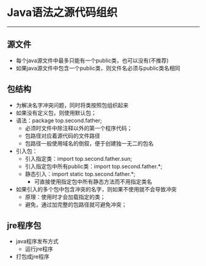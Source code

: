 # Java语法之源代码组织
--------------------------------------
## 源文件
- 每个java源文件中最多只能有一个public类，也可以没有(不推荐)
- 如果java源文件中包含一个public类，则文件名必须与public类名相同

## 包结构
- 为解决名字冲突问题，同时将类按照包组织起来
- 如果没有定义包，则使用默认包；
- 语法：package top.second.father;
	- 必须时文件中除注释以外的第一个程序代码；
	- 包路径对应着源代码的文件路径
	- 包路径一般使用域名的倒叙，便于创建独一无二的包名
- 引入包：
	- 引入指定类：import top.second.father.sun;
	- 引入指定包中所有public类：import top.second.father.*;
	- 静态引入：import static top.second.father.*;
		- 可直接使用指定包中所有静态方法而不用指定类名
- 如果引入的多个包中包含冲突的名字，则如果不使用就不会导致冲突
	- 原理：使用时才会加载指定的类；
	- 避免，通过加完整的包路径就可避免冲突；

## jre程序包
- java程序发布方式
	- 运行jre程序
- 打包成jre程序